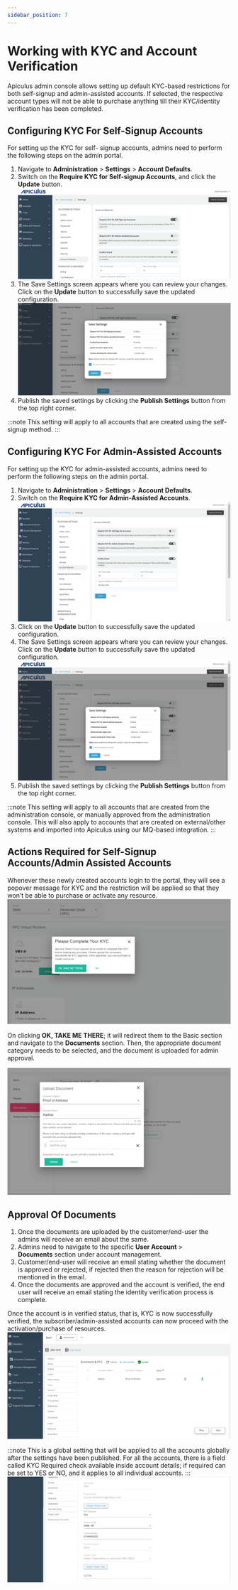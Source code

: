 ```yaml
---
sidebar_position: 7
---
```

# Working with KYC and Account Verification

Apiculus admin console allows setting up default KYC-based restrictions for both self-signup and admin-assisted accounts. If selected, the respective account types will not be able to purchase anything till their KYC/identity verification has been completed.

## Configuring KYC For Self-Signup Accounts

For setting up the KYC for self- signup accounts, admins need to perform the following steps on the admin portal.

1. Navigate to **Administration** > **Settings** > **Account Defaults**.
2. Switch on the **Require KYC for Self-signup Accounts**, and click the **Update** button.![Working with KYC and Account Verification](img/KYC1.png)
3. The Save Settings screen appears where you can review your changes. Click on the **Update** button to successfully save the updated configuration.![Working with KYC and Account Verification](img/KYC2.png)
4. Publish the saved settings by clicking the **Publish Settings** button from the top right corner.

:::note
This setting will apply to all accounts that are created using the self-signup method.
:::

## Configuring KYC For Admin-Assisted Accounts

For setting up the KYC for admin-assisted accounts, admins need to perform the following steps on the admin portal.

1. Navigate to **Administration** > **Settings** > **Account Defaults**.
2. Switch on the **Require KYC for Admin-Assisted Accounts**.![Working with KYC and Account Verification](img/KYC3.png)
3. Click on the **Update** button to successfully save the updated configuration.
4. The Save Settings screen appears where you can review your changes. Click on the **Update** button to successfully save the updated configuration.![Working with KYC and Account Verification](img/KYC4.png)
6. Publish the saved settings by clicking the **Publish Settings** button from the top right corner.

:::note
This setting will apply to all accounts that are created from the administration console, or manually approved from the administration console. This will also apply to accounts that are created on external/other systems and imported into Apiculus using our MQ-based integration.
:::
## Actions Required for Self-Signup Accounts/Admin Assisted Accounts

Whenever these newly created accounts login to the portal, they will see a popover message for KYC and the restriction will be applied so that they won’t be able to purchase or activate any resource.
![Working with KYC and Account Verification](img/KYC5.png)

On clicking **OK, TAKE ME THERE**; it will redirect them to the Basic section and navigate to the **Documents** section. Then, the appropriate document category needs to be selected, and the document is uploaded for admin approval.

![Working with KYC and Account Verification](img/KYC6.png)

## Approval Of Documents

1. Once the documents are uploaded by the customer/end-user the admins will receive an email about the same.
2. Admins need to navigate to the specific **User Account** > **Documents** section under account management.
3. Customer/end-user will receive an email stating whether the document is approved or rejected, if rejected then the reason for rejection will be mentioned in the email.
4. Once the documents are approved and the account is verified, the end user will receive an email stating the identity verification process is complete.

Once the account is in verified status, that is, KYC is now successfully verified, the subscriber/admin-assisted accounts can now proceed with the activation/purchase of resources.
![Working with KYC and Account Verification](img/KYC7.png)

:::note
This is a global setting that will be applied to all the accounts globally after the settings have been published. For all the accounts, there is a field called KYC Required check available inside account details; if required can be set to YES or NO, and it applies to all individual accounts.
:::
![Working with KYC and Account Verification](img/KYC8.png)
